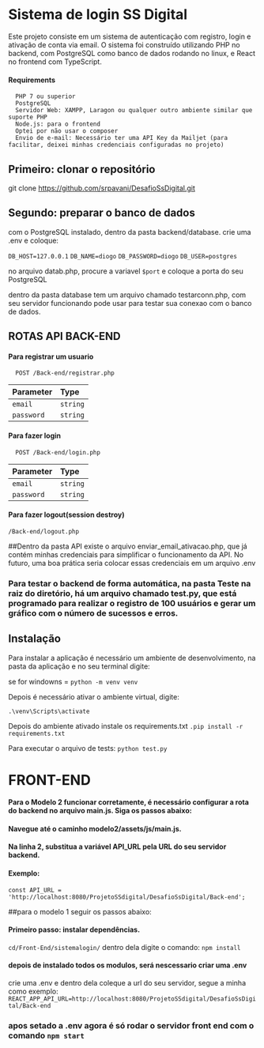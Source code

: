 
# Sistema de login SS Digital

Este projeto consiste em um sistema de autenticação com registro, login e ativação de conta via email. O sistema foi construído utilizando PHP no backend, com PostgreSQL como banco de dados rodando no linux, e React no frontend com TypeScript.


#### Requirements

```http
  PHP 7 ou superior
  PostgreSQL 
  Servidor Web: XAMPP, Laragon ou qualquer outro ambiente similar que suporte PHP
  Node.js: para o frontend
  Optei por não usar o composer
  Envio de e-mail: Necessário ter uma API Key da Mailjet (para facilitar, deixei minhas credenciais configuradas no projeto)
```

## Primeiro: clonar o repositório
  git clone https://github.com/srpavani/DesafioSsDigital.git

## Segundo: preparar o banco de dados
   com o PostgreSQL instalado, dentro da pasta backend/database. crie uma .env e coloque: 

`DB_HOST=127.0.0.1`
`DB_NAME=diogo`
`DB_PASSWORD=diogo`
`DB_USER=postgres`

no arquivo datab.php, procure a variavel `$port` e coloque a porta do seu PostgreSQL

dentro da pasta database tem um arquivo chamado testarconn.php, com seu servidor funcionando pode usar para testar sua conexao com o banco de dados. 








## ROTAS API BACK-END 

#### Para registrar um usuario

```http
  POST /Back-end/registrar.php
```

| Parameter | Type     | 
| :-------- | :------- | 
| `email` | `string` |
| `password` | `string` | 

#### Para fazer login

```http
  POST /Back-end/login.php
```

| Parameter | Type     | 
| :-------- | :------- | 
| `email` | `string` |
| `password` | `string` |


#### Para fazer logout(session destroy)

```http
/Back-end/logout.php
```

##Dentro da pasta API existe o arquivo enviar_email_ativacao.php, que já contém minhas credenciais para simplificar o funcionamento da API. No futuro, uma boa prática seria colocar essas credenciais em um arquivo .env 

### Para testar o backend de forma automática, na pasta Teste na raiz do diretório, há um arquivo chamado test.py, que está programado para realizar o registro de 100 usuários e gerar um gráfico com o número de sucessos e erros.
## Instalação

Para instalar a aplicação é necessário um ambiente de desenvolvimento, na pasta da aplicação e no seu terminal digite:

se for windowns = `python -m venv venv`

Depois é necessário ativar o ambiente virtual, digite:

`.\venv\Scripts\activate`

Depois do ambiente ativado instale os requirements.txt
`.pip install -r requirements.txt`

Para executar o arquivo de tests:
`python test.py`


# FRONT-END

#### Para o Modelo 2 funcionar corretamente, é necessário configurar a rota do backend no arquivo main.js. Siga os passos abaixo:
#### Navegue até o caminho modelo2/assets/js/main.js.
#### Na linha 2, substitua a variável API_URL pela URL do seu servidor backend.
#### Exemplo:
`const API_URL = 'http://localhost:8080/ProjetoSSdigital/DesafioSsDigital/Back-end';`

##para o modelo 1 seguir os passos abaixo:

#### Primeiro passo: instalar dependências.
`cd/Front-End/sistemalogin/`
dentro dela digite o comando:
`npm install`

#### depois de instalado todos os modulos, será nescessario criar uma .env 
crie uma .env e dentro dela coleque a url do seu servidor, segue a minha como exemplo: `REACT_APP_API_URL=http://localhost:8080/ProjetoSSdigital/DesafioSsDigital/Back-end`


### apos setado a .env agora é só rodar o servidor front end com o comando `npm start`
